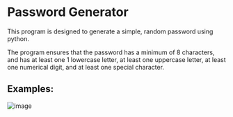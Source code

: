 # Password Generator

This program is designed to generate a simple, random password using python.

The program ensures that the password has a minimum of 8 characters, and has at least one 1 lowercase letter, at least one uppercase letter, at least one numerical digit, and at least one special character.

## Examples:
![image](https://github.com/andrewrodgers90/password_generator/assets/132149730/69f0b8a6-ad25-4cd3-a1dd-bdc5076af00f)

